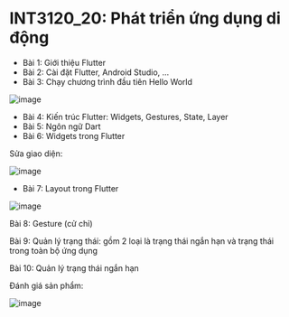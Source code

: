 # INT3120_20: Phát triển ứng dụng di động

- Bài 1: Giới thiệu Flutter
- Bài 2: Cài đặt Flutter, Android Studio, ...
- Bài 3: Chạy chương trình đầu tiên Hello World

![image](https://user-images.githubusercontent.com/63278123/156689753-35e5e174-46cb-4c47-9306-fa0451a892ae.png)

- Bài 4: Kiến trúc Flutter: Widgets, Gestures, State, Layer
- Bài 5: Ngôn ngữ Dart
- Bài 6: Widgets trong Flutter

Sửa giao diện:

![image](https://user-images.githubusercontent.com/63278123/156719378-556d8d36-274a-43c1-92c6-fa7861c02242.png)

- Bài 7: Layout trong Flutter

![image](https://user-images.githubusercontent.com/63278123/157584823-2ec1d95b-ce89-413e-a5ef-9ae585663d7e.png)

Bài 8: Gesture (cử chỉ)

Bài 9: Quản lý trạng thái: gồm 2 loại là trạng thái ngắn hạn và trạng thái trong toàn bộ ứng dụng

Bài 10: Quản lý trạng thái ngắn hạn

Đánh giá sản phẩm:

![image](https://user-images.githubusercontent.com/63278123/157584890-63d790a6-522c-44ca-a4da-f388f8dd2489.png)

